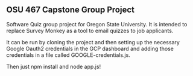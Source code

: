 ## OSU 467 Capstone Group Project

Software Quiz group project for Oregon State University. It is
intended to replace Survey Monkey as a tool to email quizzes to
job applicants.

It can be run by cloning the project and then setting up the
necessary Google Oauth2 credentials in the GCP dashboard and
adding those credentials in a file called GOOGLE-credentials.js.

Then just npm install and node app.js! 